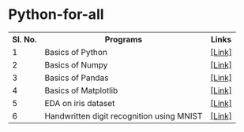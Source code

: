 # Python-for-all

<table>
  <tr>
    <th>Sl. No.</th>
    <th>Programs</th>
    <th>Links</th>
  </tr>

  <tr>
    <td>1</td>
    <td>Basics of Python</td>
    <td><a href="https://github.com/santoshpanda1995/Basic-python-programs">[Link]</a></td>
  </tr>

  <tr>
    <td>2</td>
    <td>Basics of Numpy</td>
    <td><a href="https://github.com/santoshpanda1995/Numpy-programs">[Link]</a></td>
  </tr>

  <tr>
    <td>3</td>
    <td>Basics of Pandas</td>
    <td><a href="https://github.com/santoshpanda1995/Pandas-Programs">[Link]</a></td>
  </tr>

  <tr>
    <td>4</td>
    <td>Basics of Matplotlib</td>
    <td><a href="https://github.com/santoshpanda1995/Matplotlib-Programs">[Link]</a></td>
  </tr>

  <tr>
    <td>5</td>
    <td>EDA on iris dataset</td>
    <td><a href="https://github.com/santoshpanda1995/Python-for-all/blob/main/Elements_AIML_lab2.ipynb">[Link]</a></td>
  </tr>

  <tr>
    <td>6</td>
    <td>Handwritten digit recognition using MNIST</td>
    <td><a href="https://github.com/santoshpanda1995/Python-for-all/blob/main/MNIST_image_classification.ipynb">[Link]</a></td>
  </tr>
